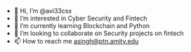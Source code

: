 - 👋 Hi, I’m @avi33csx
- 👀 I’m interested in Cyber Security and Fintech
- 🌱 I’m currently learning Blockchain and Python
- 💞️ I’m looking to collaborate on Security projects on fintech
- 📫 How to reach me asingh@ptn.amity.edu

<!---
avi33csx/avi33csx is a ✨ special ✨ repository because its `README.md` (this file) appears on your GitHub profile.
You can click the Preview link to take a look at your changes.
--->
